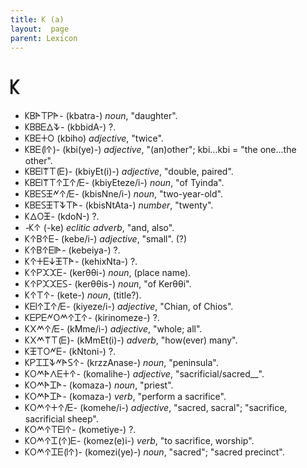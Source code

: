 ```yaml
---
title: 𐊋 (a)
layout:  page
parent: Lexicon
---
```




# 𐊋


- 𐊋𐊂𐊀𐊗𐊕𐊀- (kbatra-) *noun*, "daughter".
- 𐊋𐊂𐊂𐊆𐊅𐊙- (kbbidA-) ?.
- 𐊋𐊂𐊆𐊛𐊒 (kbiho) *adjective*, "twice".
- 𐊋𐊂𐊆(𐊊𐊁)- (kbi(ye)-) *adjective*, "(an)other"; kbi...kbi = "the one...the other".
- 𐊋𐊂𐊆𐊊𐊚𐊗(𐊆)- (kbiyEt(i)-) *adjective*, "double, paired".
- 𐊋𐊂𐊆𐊊𐊚𐊗𐊁𐊈𐊁/𐊆- (kbiyEteze/i-) *noun*, "of Tyinda".
- 𐊋𐊂𐊆𐊖𐊑𐊏𐊁/𐊆- (kbisNne/i-) *noun*, "two-year-old".
- 𐊋𐊂𐊆𐊖𐊑𐊗𐊙𐊗𐊀- (kbisNtAta-) *number*, "twenty".
- 𐊋𐊅𐊒𐊑- (kdoN-) ?.
- -𐊋𐊁 (-ke) *eclitic adverb*, "and, also".
- 𐊋𐊁𐊂𐊁𐊆- (kebe/i-) *adjective*, "small". (?)
- 𐊋𐊁𐊂𐊁𐊆𐊊𐊀- (kebeiya-) ?.
- 𐊋𐊁𐊛𐊆𐊜𐊑𐊗𐊀- (kehixNta-) ?.
- 𐊋𐊁𐊕𐊉𐊉𐊆- (kerθθi-) *noun*, (place name).
- 𐊋𐊁𐊕𐊉𐊉𐊆𐊖- (kerθθis-) *noun*, "of Kerθθi".
- 𐊋𐊁𐊗𐊁- (kete-) *noun*, (title?).
- 𐊋𐊆𐊊𐊁𐊈𐊁/𐊆- (kiyeze/i-) *adjective*, "Chian, of Chios".
- 𐊋𐊆𐊕𐊆𐊏𐊒𐊎𐊁𐊈𐊁- (kirinomeze-) ?.
- 𐊋𐊐𐊎𐊁/𐊆- (kMme/i-) *adjective*, "whole; all".
- 𐊋𐊐𐊎𐊚𐊗(𐊆)- (kMmEt(i)-) *adverb*, "how(ever) many".
- 𐊋𐊑𐊗𐊒𐊏𐊆- (kNtoni-) ?.
- 𐊋𐊕𐊈𐊈𐊙𐊏𐊀𐊖𐊁- (krzzAnase-) *noun*, "peninsula".
- 𐊋𐊒𐊎𐊀𐊍𐊆𐊛𐊁- (komalihe-) *adjective*, "sacrificial/sacred__".
- 𐊋𐊒𐊎𐊀𐊈𐊀- (komaza-) *noun*, "priest".
- 𐊋𐊒𐊎𐊀𐊈𐊀- (komaza-) *verb*, "perform a sacrifice".
- 𐊋𐊒𐊎𐊁𐊛𐊁/𐊆- (komehe/i-) *adjective*, "sacred, sacral"; "sacrifice, sacrificial sheep".
- 𐊋𐊒𐊎𐊁𐊗𐊆𐊊𐊁- (kometiye-) ?.
- 𐊋𐊒𐊎𐊁𐊈(𐊁)𐊆- (komez(e)i-) *verb*, "to sacrifice, worship".
- 𐊋𐊒𐊎𐊁𐊈𐊆(𐊊𐊁)- (komezi(ye)-) *noun*, "sacred"; "sacred precinct".